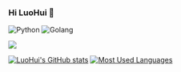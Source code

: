 ### Hi LuoHui 👋

![Python](https://img.shields.io/badge/-Python-3776AB?logo=python&logoColor=white)
![Golang](https://img.shields.io/badge/-Golang-00ADD8?logo=go&logoColor=white)

![](https://komarev.com/ghpvc/?username=luohu1)

<!-- Github Stats -->

[![LuoHui's GitHub stats](https://github-readme-stats.vercel.app/api?username=luohu1&show_icons=true&theme=onedark&bg_color=30,e96443,904e95&title_color=fff&text_color=fff)](https://github.com/anuraghazra/github-readme-stats)
[![Most Used Languages](https://github-readme-stats.vercel.app/api/top-langs/?username=luohu1&theme=onedark&bg_color=30,e96443,904e95&title_color=fff&text_color=fff&layout=compact&langs_count=10&include_all_commits=true&card_width=480)](https://github.com/anuraghazra/github-readme-stats)
